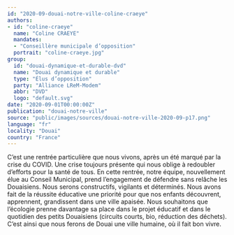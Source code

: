 ```yaml
---
id: "2020-09-douai-notre-ville-coline-craeye"
authors:
- id: "coline-craeye"
  name: "Coline CRAEYE"
  mandates: 
  - "Conseillère municipale d’opposition"
  portrait: "coline-craeye.jpg"
group:
  id: "douai-dynamique-et-durable-dvd"
  name: "Douai dynamique et durable"
  type: "Élus d’opposition"
  party: "Alliance LReM-Modem"
  abbr: "DVD"
  logo: "default.svg"
date: "2020-09-01T00:00:00Z"
publication: "douai-notre-ville"
source: "public/images/sources/douai-notre-ville-2020-09-p17.png"
language: "fr"
locality: "Douai"
country: "France"
---
```


C’est une rentrée particulière que nous vivons, après un été marqué par la crise du COVID. Une crise toujours présente qui nous oblige à redoubler d’efforts pour la santé de tous.
En cette rentrée, notre équipe, nouvellement élue au Conseil Municipal, prend l’engagement de défendre sans relâche les Douaisiens. Nous serons constructifs, vigilants et déterminés.
Nous avons fait de la réussite éducative une priorité pour que nos enfants découvrent, apprennent, grandissent dans une ville apaisée. Nous souhaitons que l’écologie prenne davantage sa place dans le projet éducatif et dans le quotidien des petits Douaisiens (circuits courts, bio, réduction des déchets). C’est ainsi que nous ferons de Douai une ville humaine, où il fait bon vivre.
